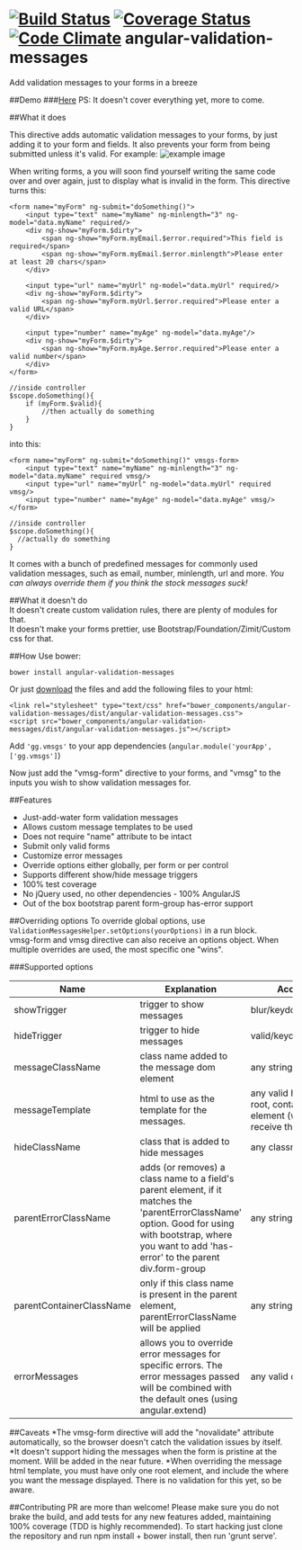 [![Build Status](https://travis-ci.org/GabiGrin/angular-validation-messages.svg?branch=master)](https://travis-ci.org/GabiGrin/angular-validation-messages)
[![Coverage Status](https://coveralls.io/repos/GabiGrin/angular-validation-messages/badge.png?branch=master)](https://coveralls.io/r/GabiGrin/angular-validation-messages?branch=master)
[![Code Climate](https://codeclimate.com/github/GabiGrin/angular-validation-messages/badges/gpa.svg)](https://codeclimate.com/github/GabiGrin/angular-validation-messages)
angular-validation-messages
===========================

Add validation messages to your forms in a breeze

##Demo
###[Here](http://gabigrin.github.io/angular-validation-messages/)
PS: It doesn't cover everything yet, more to come.

##What it does

This directive adds automatic validation messages to your forms, by just adding it to your form and fields.
It also prevents your form from being submitted unless it's valid.
For example: 
![example image](http://s27.postimg.org/amxtpgwsz/Screen_Shot_2014_11_25_at_10_56_40_PM.png)

When writing forms, a you will soon find yourself writing the same code over and over again, just to display what is invalid in the form.
This directive turns this:
```
<form name="myForm" ng-submit="doSomething()">
    <input type="text" name="myName" ng-minlength="3" ng-model="data.myName" required/>
    <div ng-show="myForm.$dirty">
        <span ng-show="myForm.myEmail.$error.required">This field is required</span>
        <span ng-show="myForm.myEmail.$error.minlength">Please enter at least 20 chars</span>
    </div>
    
    <input type="url" name="myUrl" ng-model="data.myUrl" required/>
    <div ng-show="myForm.$dirty">
        <span ng-show="myForm.myUrl.$error.required">Please enter a valid URL</span>
    </div>
    
    <input type="number" name="myAge" ng-model="data.myAge"/>
    <div ng-show="myForm.$dirty">
        <span ng-show="myForm.myAge.$error.required">Please enter a valid number</span>
    </div>
</form>

//inside controller
$scope.doSomething(){
    if (myForm.$valid){
        //then actually do something
    }
}
```

into this:
```
<form name="myForm" ng-submit="doSomething()" vmsgs-form>
    <input type="text" name="myName" ng-minlength="3" ng-model="data.myName" required vmsg/>
    <input type="url" name="myUrl" ng-model="data.myUrl" required vmsg/>
    <input type="number" name="myAge" ng-model="data.myAge" vmsg/>
</form>

//inside controller
$scope.doSomething(){
  //actually do something
}
```

It comes with a bunch of predefined messages for commonly used validation messages, such as email, number, minlength, url and more. _You can always override them if you think the stock messages suck!_

##What it doesn't do  
It doesn't create custom validation rules, there are plenty of modules for that.  
It doesn't make your forms prettier, use Bootstrap/Foundation/Zimit/Custom css for that.  

##How
Use bower:
```
bower install angular-validation-messages
```
Or just [download](https://github.com/GabiGrin/angular-validation-messages/archive/master.zip) the files and add the following files to your html:
```
<link rel="stylesheet" type="text/css" href="bower_components/angular-validation-messages/dist/angular-validation-messages.css">
<script src="bower_components/angular-validation-messages/dist/angular-validation-messages.js"></script>
```
Add `'gg.vmsgs'` to your app dependencies (`angular.module('yourApp', ['gg.vmsgs']`)

Now just add the "vmsg-form" directive to your forms, and "vmsg" to the inputs you wish to show validation messages for.

##Features
* Just-add-water form validation messages
* Allows custom message templates to be used
* Does not require "name" attribute to be intact
* Submit only valid forms
* Customize error messages 
* Override options either globally, per form or per control
* Supports different show/hide message triggers
* 100% test coverage
* No jQuery used, no other dependencies - 100% AngularJS
* Out of the box bootstrap parent form-group has-error support

##Overriding options
To override global options, use `ValidationMessagesHelper.setOptions(yourOptions)` in a run block.  
vmsg-form and vmsg directive can also receive an options object. When multiple overrides are used, the most specific one "wins".  

###Supported options

Name | Explanation | Accepts | Default  
--- | --- | --- | ---
showTrigger | trigger to show messages | blur/keydown/submit | blur  
hideTrigger | trigger to hide messages | valid/keydown | valid  
messageClassName | class name added to the message dom element | any string | 'validation-message'  
messageTemplate | html to use as the template for the messages. | any valid html, with 1 root, containing a <msg></msg> element (which will receive the message | <span><msg></msg></span>  
hideClassName | class that is added to hide messages | any classname | ng-hide  
parentErrorClassName | adds (or removes) a class name to a field's parent element, if it matches the 'parentErrorClassName' option. Good for using with bootstrap, where you want to add 'has-error' to the parent div.form-group | any string | 'has-error'    
parentContainerClassName | only if this class name is present in the parent element, parentErrorClassName will be applied | any string | 'form-group'  
errorMessages | allows you to override error messages for specific errors. The error messages passed will be combined with the default ones (using angular.extend) | any valid object | please check src/helper.js:36  


##Caveats
*The vmsg-form directive will add the "novalidate" attribute automatically, so the browser doesn't catch the validation issues by itself.
*It doesn't support hiding the messages when the form is pristine at the moment. Will be added in the near future.
*When overriding the message html template, you must have only one root element, and include the <msg></msg> where you want the message displayed. There is no validation for this yet, so be aware.

##Contributing
PR are more than welcome!
Please make sure you do not brake the build, and add tests for any new features added, maintaining 100% coverage (TDD is highly recommended).
To start hacking just clone the repository and run npm install + bower install, then run 'grunt serve'.


